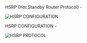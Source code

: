 HSRP (Hot Standby Router Protocol) -

![HSRP CONFIGURATION](https://github.com/user-attachments/assets/3544f0d6-663f-4754-a6f3-6fc191cacb36)

HSRP CONFIGURATION -

![HSRP PROTOCOL](https://github.com/user-attachments/assets/270ec201-1dff-4072-8944-1953a991cc7b)
